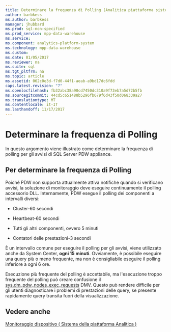 ```yaml
---
title: Determinare la frequenza di Polling (Analitica piattaforma sistema)
author: barbkess
ms.author: barbkess
manager: jhubbard
ms.prod: sql-non-specified
ms.prod_service: mpp-data-warehouse
ms.service: 
ms.component: analytics-platform-system
ms.technology: mpp-data-warehouse
ms.custom: 
ms.date: 01/05/2017
ms.reviewer: na
ms.suite: sql
ms.tgt_pltfrm: na
ms.topic: article
ms.assetid: 062c0e3d-f7d0-44f1-aeab-a9bd17dc6fdd
caps.latest.revision: "7"
ms.openlocfilehash: fb32abc38a90cd7450dc310a9f73eb7a5d72b5fb
ms.sourcegitcommit: 44cd5c651488b5296fb679f6d43f50d068339a27
ms.translationtype: MT
ms.contentlocale: it-IT
ms.lasthandoff: 11/17/2017
---
```

# <a name="determine-polling-frequency"></a>Determinare la frequenza di Polling
In questo argomento viene illustrato come determinare la frequenza di polling per gli avvisi di SQL Server PDW appliance.  
  
## <a name="to-determine-the-polling-frequency"></a>Per determinare la frequenza di Polling  
Poiché PDW non supporta attualmente attiva notifiche quando si verificano avvisi, la soluzione di monitoraggio deve eseguire continuamente il polling accessorio DLL.  Internamente, PDW esegue il polling dei componenti a intervalli diversi:  
  
-   Cluster-60 secondi  
  
-   Heartbeat-60 secondi  
  
-   Tutti gli altri componenti, ovvero 5 minuti  
  
-   Contatori delle prestazioni-3 secondi  
  
È un intervallo comune per eseguire il polling per gli avvisi, viene utilizzato anche da System Center, **ogni 15 minuti**.  Ovviamente, è possibile eseguire una query più o meno frequente, ma non è consigliabile eseguire il polling inferiore a ogni 6 ore.  
  
Esecuzione più frequente del polling è accettabile, ma l'esecuzione troppo frequente del polling può creare confusione il [sys.dm_pdw_nodes_exec_requests](http://msdn.microsoft.com/en-us/library/ms177648(v=sql11).aspx) DMV.  Questo può rendere difficile per gli utenti diagnosticare i problemi di prestazioni delle query, se presente rapidamente query transita fuori della visualizzazione.  
  
## <a name="see-also"></a>Vedere anche  
<!-- MISSING LINKS [Common Metadata Query Examples &#40;SQL Server PDW&#41;](../sqlpdw/common-metadata-query-examples-sql-server-pdw.md)  -->  
[Monitoraggio dispositivo &#40; Sistema della piattaforma Analitica &#41;](appliance-monitoring.md)  
  
